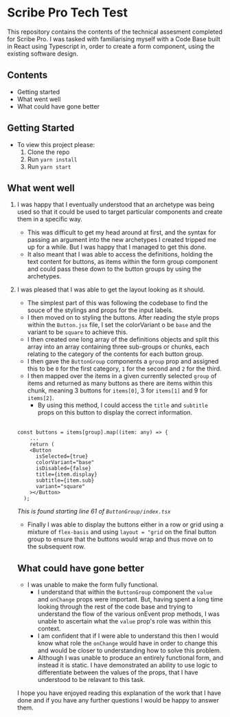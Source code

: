 # Scribe Pro Tech Test

This repository contains the contents of the technical assesment completed for Scribe Pro. I was tasked with familiarising myself with a Code Base built in React using Typescript in, order to create a form component, using the existing software design.

## Contents

- Getting started
- What went well
- What could have gone better

## Getting Started

- To view this project please:
    1. Clone the repo
    2. Run `yarn install`
    3. Run `yarn start`

## What went well

1. I was happy that I eventually understood that an archetype was being used so that it could be used to target particular components and create them in a specific way.
    - This was difficult to get my head around at first, and the syntax for passing an argument into the new archetypes I created tripped me up for a while. But I was happy that I managed to get this done.
    - It also meant that I was able to access the definitions, holding the text content for buttons, as items within the form group component and could pass these down to the button groups by using the archetypes.

2. I was pleased that I was able to get the layout looking as it should. 
    - The simplest part of this was following the codebase to find the souce of the stylings and props for the input labels.
    - I then moved on to styling the buttons. After reading the style props within the `Button.jsx` file, I set the colorVariant o be `base` and the variant to be `square` to achieve this.
    - I then created one long array of the definitions objects and split this array into an array containing three sub-groups or chunks, each relating to the category of the contents for each button group.
    - I then gave the `ButtonGroup` components a `group` prop and assigned this to be `0` for the first category, `1` for the second and `2` for the third.
    - I then mapped over the items in a given currently selected `group` of items and returned as many buttons as there are items within this chunk, meaning 3 buttons for `items[0]`, 3 for `items[1]` and 9 for `items[2]`.
        - By using this method, I could access the `title` and `subtitle` props on this button to display the correct information.
    <br><br>
    ```
    const buttons = items[group].map((item: any) => {
        ...
        return (
        <Button
          isSelected={true}
          colorVariant="base"
          isDisabled={false}
          title={item.display}
          subtitle={item.sub}
          variant="square"
        ></Button>
      );
    ```
    *This is found starting line 61 of `ButtonGroup/index.tsx`*

    - Finally I was able to display the buttons either in a row or grid using a mixture of `flex-basis` and using `layout = "grid` on the final button group to ensure that the buttons would wrap and thus move on to the subsequent row.

    ## What could have gone better

    - I was unable to make the form fully functional.
        - I understand that within the `ButtonGroup` component the `value` and `onChange` props were important. But, having spent a long time looking through the rest of the code base and trying to understand the flow of the various onEvent prop methods, I was unable to ascertain what the `value` prop's role was within this context.
        - I am confident that if I were able to understand this then I would know what role the `onChange` would have in order to change this and would be closer to understanding how to solve this problem.
        - Although I was unable to produce an entirely functional form, and instead it is static. I have demonstrated an ability to use logic to differentiate between the values of the props, that I have understood to be relavant to this task.

    
    I hope you have enjoyed reading this explanation of the work that I have done and if you have any further questions I would be happy to answer them.
